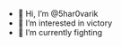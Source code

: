 - 👋 Hi, I’m @5har0varik
- 👀 I’m interested in victory
- 🌱 I’m currently fighting

<!---
5har0varik/5har0varik is a ✨ special ✨ repository because its `README.md` (this file) appears on your GitHub profile.
You can click the Preview link to take a look at your changes.
--->
